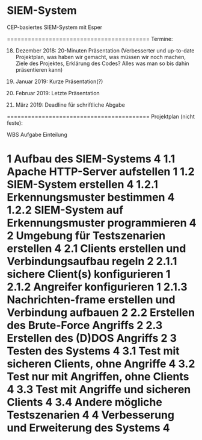 # SIEM-System
CEP-basiertes SIEM-System mit Esper

=========================================
Termine: 

18. Dezember 2018: 20-Minuten Präsentation (Verbesserter und up-to-date Projektplan, was haben wir gemacht, was müssen wir noch machen, Ziele des Projektes, Erklärung des Codes? Alles was man so bis dahin präsentieren kann)

15. Januar 2019: Kurze Präsentation(?)

12. Februar 2019: Letzte Präsentation

15. März 2019: Deadline für schriftliche Abgabe

=========================================
Projektplan (nicht feste):

WBS	    Aufgabe	                                              Einteilung

1	      Aufbau des SIEM-Systems	                              4
1.1	    Apache HTTP-Server aufstellen	                        1
1.2	    SIEM-System erstellen	                                4
1.2.1	  Erkennungsmuster bestimmen	                          4
1.2.2	  SIEM-System auf Erkennungsmuster programmieren	      4
2	      Umgebung für Testszenarien erstellen	                4
2.1	    Clients erstellen und Verbindungsaufbau regeln	      2
2.1.1	  sichere Client(s) konfigurieren	                      1
2.1.2	  Angreifer konfigurieren	                              1
2.1.3	  Nachrichten-frame erstellen und Verbindung aufbauen	  2
2.2	    Erstellen des Brute-Force Angriffs	                  2
2.3	    Erstellen des (D)DOS Angriffs         	              2
3	      Testen des Systems	                                  4
3.1	    Test mit sicheren Clients, ohne Angriffe	            4
3.2	    Test nur mit Angriffen, ohne Clients	                4
3.3	    Test mit Angriffe und sicheren Clients	              4
3.4	    Andere mögliche Testszenarien	                        4
4	      Verbesserung und Erweiterung des Systems	            4
================================================================================================================================

